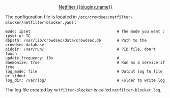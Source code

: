 <link rel="stylesheet" href="https://cdnjs.cloudflare.com/ajax/libs/font-awesome/4.7.0/css/font-awesome.min.css">

<center><a href="https://github.com/crowdsecurity/cs-netfilter-blocker/"><i class="fa fa-github" style="font-size:36px"></i>Netfilter {{plugins.name}}</a></center>


The configuration file is located in `/etc/crowdsec/netfilter-blocker/netfilter-blocker.yaml` :

```
mode: ipset                                      # The mode you want : ipset or TC
dbpath: /var/lib/crowdsec/data/crowdsec.db       # Path to the crowdsec database
piddir: /var/run/                                # PID file, don't touch
update_frequency: 10s                            # 
daemonize: true                                  # Run as a service if true
log_mode: file                                   # Output log to file or stdout
log_dir: /var/log/                               # Folder to write log
```

The log file created by `netfilter-blocker` is called `netfilter-blocker.log`. 